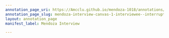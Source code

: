 ```yaml
---
annotation_page_uri: https://Amcclu.github.io/mendoza-1018/annotations/mendoza-interview-canvas-1-interviewee--interrupting--consideration--body-language--pause--looking-off-.json
annotation_page_slug: mendoza-interview-canvas-1-interviewee--interrupting--consideration--body-language--pause--looking-off-
layout: annotation_page
manifest_label: Mendoza Interview

---
```

